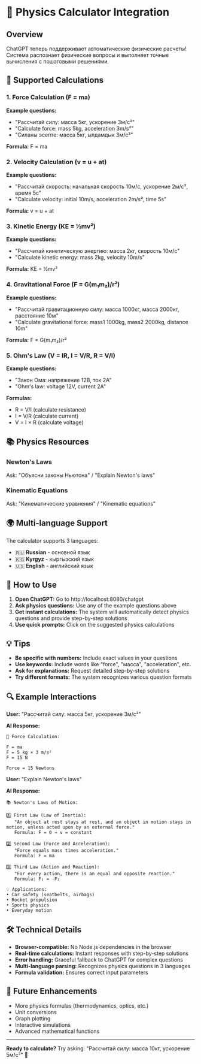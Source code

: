 # 🧮 Physics Calculator Integration

## Overview
ChatGPT теперь поддерживает автоматические физические расчеты! Система распознает физические вопросы и выполняет точные вычисления с пошаговыми решениями.

## 🔧 Supported Calculations

### 1. Force Calculation (F = ma)
**Example questions:**
- "Рассчитай силу: масса 5кг, ускорение 3м/с²"
- "Calculate force: mass 5kg, acceleration 3m/s²"
- "Силаны эсепте: масса 5кг, ылдамдык 3м/с²"

**Formula:** F = ma

### 2. Velocity Calculation (v = u + at)
**Example questions:**
- "Рассчитай скорость: начальная скорость 10м/с, ускорение 2м/с², время 5с"
- "Calculate velocity: initial 10m/s, acceleration 2m/s², time 5s"

**Formula:** v = u + at

### 3. Kinetic Energy (KE = ½mv²)
**Example questions:**
- "Рассчитай кинетическую энергию: масса 2кг, скорость 10м/с"
- "Calculate kinetic energy: mass 2kg, velocity 10m/s"

**Formula:** KE = ½mv²

### 4. Gravitational Force (F = G(m₁m₂)/r²)
**Example questions:**
- "Рассчитай гравитационную силу: масса 1000кг, масса 2000кг, расстояние 10м"
- "Calculate gravitational force: mass1 1000kg, mass2 2000kg, distance 10m"

**Formula:** F = G(m₁m₂)/r²

### 5. Ohm's Law (V = IR, I = V/R, R = V/I)
**Example questions:**
- "Закон Ома: напряжение 12В, ток 2А"
- "Ohm's law: voltage 12V, current 2A"

**Formulas:**
- R = V/I (calculate resistance)
- I = V/R (calculate current)  
- V = I × R (calculate voltage)

## 📚 Physics Resources

### Newton's Laws
Ask: "Объясни законы Ньютона" / "Explain Newton's laws"

### Kinematic Equations
Ask: "Кинематические уравнения" / "Kinematic equations"

## 🌍 Multi-language Support

The calculator supports 3 languages:
- 🇷🇺 **Russian** - основной язык
- 🇰🇬 **Kyrgyz** - кыргызский язык
- 🇺🇸 **English** - английский язык

## 🚀 How to Use

1. **Open ChatGPT:** Go to http://localhost:8080/chatgpt
2. **Ask physics questions:** Use any of the example questions above
3. **Get instant calculations:** The system will automatically detect physics questions and provide step-by-step solutions
4. **Use quick prompts:** Click on the suggested physics calculations

## 💡 Tips

- **Be specific with numbers:** Include exact values in your questions
- **Use keywords:** Include words like "force", "масса", "acceleration", etc.
- **Ask for explanations:** Request detailed step-by-step solutions
- **Try different formats:** The system recognizes various question formats

## 🔍 Example Interactions

**User:** "Рассчитай силу: масса 5кг, ускорение 3м/с²"

**AI Response:**
```
🔬 Force Calculation:

F = ma
F = 5 kg × 3 m/s²
F = 15 N

Force = 15 Newtons
```

**User:** "Explain Newton's laws"

**AI Response:**
```
📚 Newton's Laws of Motion:

1️⃣ First Law (Law of Inertia):
   "An object at rest stays at rest, and an object in motion stays in motion, unless acted upon by an external force."
   Formula: F = 0 → v = constant

2️⃣ Second Law (Force and Acceleration):
   "Force equals mass times acceleration."
   Formula: F = ma
   
3️⃣ Third Law (Action and Reaction):
   "For every action, there is an equal and opposite reaction."
   Formula: F₁ = -F₂

💡 Applications:
• Car safety (seatbelts, airbags)
• Rocket propulsion
• Sports physics
• Everyday motion
```

## 🛠️ Technical Details

- **Browser-compatible:** No Node.js dependencies in the browser
- **Real-time calculations:** Instant responses with step-by-step solutions
- **Error handling:** Graceful fallback to ChatGPT for complex questions
- **Multi-language parsing:** Recognizes physics questions in 3 languages
- **Formula validation:** Ensures correct input parameters

## 🎯 Future Enhancements

- More physics formulas (thermodynamics, optics, etc.)
- Unit conversions
- Graph plotting
- Interactive simulations
- Advanced mathematical functions

---

**Ready to calculate?** Try asking: "Рассчитай силу: масса 10кг, ускорение 5м/с²" 🚀

